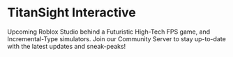 # TitanSight Interactive
Upcoming Roblox Studio behind a Futuristic High-Tech FPS game, and Incremental-Type simulators.
Join our Community Server to stay up-to-date with the latest updates and sneak-peaks!
